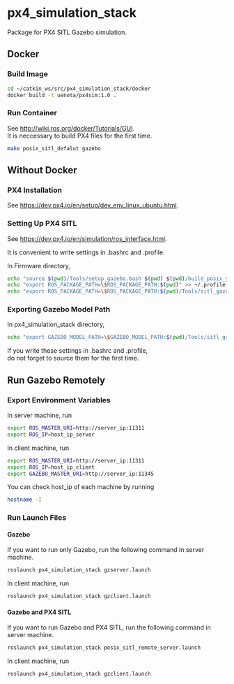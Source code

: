 # px4_simulation_stack
Package for PX4 SITL Gazebo simulation.  

## Docker
### Build Image
```bash
cd ~/catkin_ws/src/px4_simulation_stack/docker
docker build -t uenota/px4sim:1.0 .
```
  
### Run Container
See http://wiki.ros.org/docker/Tutorials/GUI.  
It is neccessary to build PX4 files for the first time.
```bash
make posix_sitl_defalut gazebo
```
  
## Without Docker
### PX4 Installation
See https://dev.px4.io/en/setup/dev_env_linux_ubuntu.html.  
  
### Setting Up PX4 SITL
See https://dev.px4.io/en/simulation/ros_interface.html.  
  
It is convenient to write settings in .bashrc and .profile.  
  
In Firmware directory,
```bash
echo "source $(pwd)/Tools/setup_gazebo.bash $(pwd) $(pwd)/build_posix_sitl_default" >> ~/.bashrc
echo "export ROS_PACKAGE_PATH=\$ROS_PACKAGE_PATH:$(pwd)" >> ~/.profile
echo "export ROS_PACKAGE_PATH=\$ROS_PACKAGE_PATH:$(pwd)/Tools/sitl_gazebo" >> ~/.profile
```
  
### Exporting Gazebo Model Path
In px4_simulation_stack directory,
```bash
echo "export GAZEBO_MODEL_PATH=\$GAZEBO_MODEL_PATH:$(pwd)/Tools/sitl_gazebo/models" >> ~/.profile
```
If you write these settings in .bashrc and .profile,  
do not forget to source them for the first time.  


## Run Gazebo Remotely

### Export Environment Variables
In server machine, run
```bash
export ROS_MASTER_URI=http://server_ip:11311
export ROS_IP=host_ip_server
```
In client machine, run
```bash
export ROS_MASTER_URI=http://server_ip:11311
export ROS_IP=host_ip_client
export GAZEBO_MASTER_URI=http://server_ip:11345
```

You can check host_ip of each machine by running
```bash
hostname -I
```

### Run Launch Files
#### Gazebo
If you want to run only Gazebo, run the following command in server machine.
```bash
roslaunch px4_simulation_stack gzserver.launch
```
In client machine, run
```bash
roslaunch px4_simulation_stack gzclient.launch
```

#### Gazebo and PX4 SITL
If you want to run Gazebo and PX4 SITL, run the following command in server machine.
```bash
roslaunch px4_simulation_stack posix_sitl_remote_server.launch
```
In client machine, run
```bash
roslaunch px4_simulation_stack gzclient.launch
```
